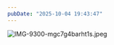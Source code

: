 ```yaml
---
pubDate: "2025-10-04 19:43:47"
---
```


![IMG-9300-mgc7g4barht1s.jpeg](https://cdn.jsdelivr.net/gh/SUNSIR007/picx-images-hosting@master/images/2025/10/IMG-9300-mgc7g4barht1s.jpeg)
